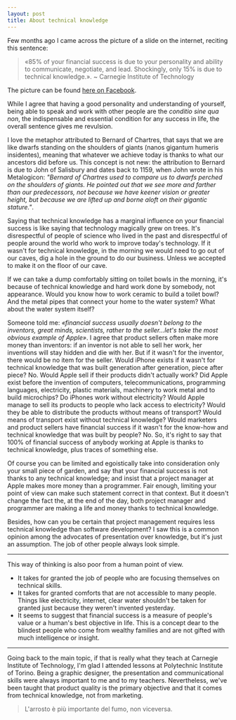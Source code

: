 ```yaml
---
layout: post
title: About technical knowledge
---
```


Few months ago I came across the picture of a slide on the internet, reciting this sentence:

> «85% of your financial success is due to your personality and ability to communicate, negotiate, and lead. Shockingly, only 15% is due to technical knowledge.».
> ~ Carnegie Institute of Technology

The picture can be found [here on Facebook](https://www.facebook.com/rayhigdonpage/photos/a.702466263100437.1073741825.144337455579990/1007791749234552/?type=3&theater).

While I agree that having a good personality and understanding of yourself, being able to speak and work with other people are the *conditio sine qua non*, the indispensable and essential condition for any success in life, the overall sentence gives me revulsion.

I love the metaphor attributed to Bernard of Chartres, that says that we are like dwarfs standing on the shoulders of giants (nanos gigantum humeris insidentes), meaning that whatever we achieve today is thanks to what our ancestors did before us. This concept is not new: the attribution to Bernard is due to John of Salisbury and dates back to 1159, when John wrote in his Metalogicon: *"Bernard of Chartres used to compare us to dwarfs perched on the shoulders of giants. He pointed out that we see more and farther than our predecessors, not because we have keener vision or greater height, but because we are lifted up and borne aloft on their gigantic stature."*.

Saying that technical knowledge has a marginal influence on your financial success is like saying that technology magically grew on trees. It's disrespectful of people of science who lived in the past and disrespectful of people around the world who work to improve today's technology. If it wasn't for technical knowledge, in the morning we would need to go out of our caves, dig a hole in the ground to do our business. Unless we accepted to make it on the floor of our cave.

If we can take a dump comfortably sitting on toilet bowls in the morning, it's because of technical knowledge and hard work done by somebody, not appearance. Would you know how to work ceramic to build a toilet bowl? And the metal pipes that connect your home to the water system? What about the water system itself?

Someone told me: *«financial success usually doesn't belong to the inventors, great minds, scientists, rather to the seller...let's take the most obvious example of Apple»*.
I agree that product sellers often make more money than inventors: if an inventor is not able to sell her work, her inventions will stay hidden and die with her. But if it wasn't for the inventor, there would be no item for the seller. Would iPhone exists if it wasn't for technical knowledge that was built generation after generation, piece after piece? No. Would Apple sell if their products didn't actually work? Did Apple exist before the invention of computers, telecommunications, programming languages, electricity, plastic materials, machinery to work metal and to build microchips? Do iPhones work without electricity? Would Apple manage to sell its products to people who lack access to electricity? Would they be able to distribute the products without means of transport? Would means of transport exist without technical knowledge? Would marketers and product sellers have financial success if it wasn't for the know-how and technical knowledge that was built by people? No. So, it's right to say that 100% of financial success of anybody working at Apple is thanks to technical knowledge, plus traces of something else.

Of course you can be limited and egoistically take into consideration only your small piece of garden, and say that your financial success is not thanks to any technical knowledge; and insist that a project manager at Apple makes more money than a programmer. Fair enough, limiting your point of view can make such statement correct in that context. But it doesn't change the fact the, at the end of the day, both project manager and programmer are making a life and money thanks to technical knowledge.

Besides, how can you be certain that project management requires less technical knowledge than software development? I saw this is a common opinion among the advocates of presentation over knowledge, but it's just an assumption. The job of other people always look simple.

---

This way of thinking is also poor from a human point of view.

* It takes for granted the job of people who are focusing themselves on technical skills.
* It takes for granted comforts that are not accessible to many people. Things like electricity, internet, clear water shouldn't be taken for granted just because they weren't invented yesterday.
* It seems to suggest that financial success is a measure of people's value or a human's best objective in life. This is a concept dear to the blindest people who come from wealthy families and are not gifted with much intelligence or insight.

---

Going back to the main topic, if that is really what they teach at Carnegie Institute of Technology, I'm glad I attended lessons at Polytechnic Institute of Torino. Being a graphic designer, the presentation and communicational skills were always important to me and to my teachers. Nevertheless, we've been taught that product quality is the primary objective and that it comes from technical knowledge, not from marketing.

> L'arrosto è più importante del fumo, non viceversa.
